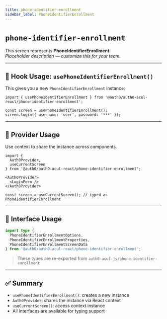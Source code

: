 ```yaml
---
title: phone-identifier-enrollment
sidebar_label: PhoneIdentifierEnrollment
---
```


# `phone-identifier-enrollment`

This screen represents **PhoneIdentifierEnrollment**.  
_Placeholder description — customize this for your team._

---

## 🔹 Hook Usage: `usePhoneIdentifierEnrollment()`

This gives you a new `PhoneIdentifierEnrollment` instance:

```tsx
import { usePhoneIdentifierEnrollment } from '@auth0/auth0-acul-react/phone-identifier-enrollment';

const screen = usePhoneIdentifierEnrollment();
screen.login({ username: 'user', password: '***' });
```

---

## 🔹 Provider Usage

Use context to share the instance across components.

```tsx
import {
  Auth0Provider,
  useCurrentScreen
} from '@auth0/auth0-acul-react/phone-identifier-enrollment';

<Auth0Provider>
  <LoginForm />
</Auth0Provider>
```

```tsx
const screen = useCurrentScreen(); // typed as PhoneIdentifierEnrollment
```

---

## 🔹 Interface Usage

```ts
import type {
  PhoneIdentifierEnrollmentOptions,
  PhoneIdentifierEnrollmentProperties,
  PhoneIdentifierEnrollmentScreenData
} from '@auth0/auth0-acul-react/phone-identifier-enrollment';
```

> These types are re-exported from `auth0-acul-js/phone-identifier-enrollment`

---

## ✅ Summary

- `usePhoneIdentifierEnrollment()`: creates a new instance
- `Auth0Provider`: shares the instance via React context
- `useCurrentScreen()`: access context instance
- All interfaces are available for typing support
